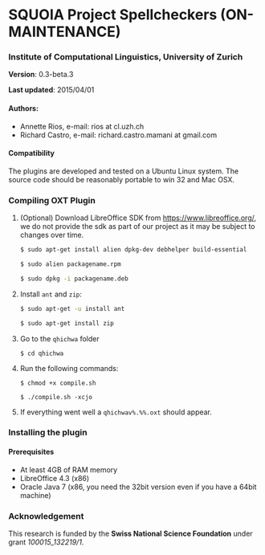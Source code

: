 SQUOIA Project Spellcheckers (ON-MAINTENANCE)
============================

### Institute of Computational Linguistics, University of Zurich

**Version**: 0.3-beta.3

**Last updated**: 2015/04/01

#### Authors: 
  * Annette Rios, e-mail: rios at cl.uzh.ch 
  * Richard Castro, e-mail: richard.castro.mamani at gmail.com

#### Compatibility

The plugins are developed and tested on a Ubuntu Linux system.
The source code should be reasonably portable to win 32 and Mac OSX.

### Compiling OXT Plugin 

1. (Optional) Download LibreOffice SDK from https://www.libreoffice.org/, we do not provide the sdk as part of our project as it may be subject to changes over time.

    ```bash
    $ sudo apt-get install alien dpkg-dev debhelper build-essential

    $ sudo alien packagename.rpm

    $ sudo dpkg -i packagename.deb
    ```

2. Install `ant` and `zip`:

    ```bash
    $ sudo apt-get -u install ant

    $ sudo apt-get install zip
    ```

3. Go to the `qhichwa` folder

    `$ cd qhichwa`

4. Run the following commands:

    `$ chmod +x compile.sh`

    `$ ./compile.sh -xcjo`

5. If everything went well a `qhichwav%.%%.oxt` should appear.

### Installing the plugin

#### Prerequisites

  * At least 4GB of RAM memory
  * LibreOffice 4.3 (x86)
  * Oracle Java 7 (x86, you need the 32bit version even if you have a 64bit machine)

### Acknowledgement

This research is funded by the **Swiss National Science Foundation** under grant *100015_132219/1*.
